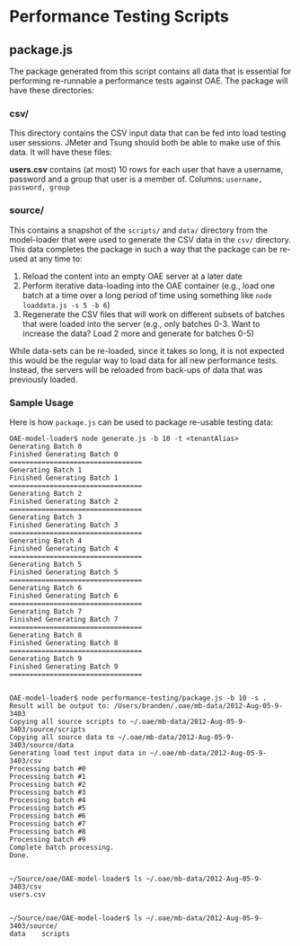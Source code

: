 # Performance Testing Scripts

## package.js

The package generated from this script contains all data that is essential for performing re-runnable a performance tests against OAE. The package will have these directories:

### csv/

This directory contains the CSV input data that can be fed into load testing user sessions. JMeter and Tsung should both be able to make use of this data. It will have these files:

**users.csv** contains (at most) 10 rows for each user that have a username, password and a group that user is a member of.
Columns: `username, password, group`


### source/

This contains a snapshot of the `scripts/` and `data/` directory from the model-loader that were used to generate the CSV data in the `csv/` directory. This data completes the package in such a way that the package can be re-used at any time to:

1. Reload the content into an empty OAE server at a later date
2. Perform iterative data-loading into the OAE container (e.g., load one batch at a time over a long period of time using something like `node loaddata.js -s 5 -b 6`)
3. Regenerate the CSV files that will work on different subsets of batches that were loaded into the server (e.g., only batches 0-3. Want to increase the data? Load 2 more and generate for batches 0-5)

While data-sets can be re-loaded, since it takes so long, it is not expected this would be the regular way to load data for all new performance tests. Instead, the servers will be reloaded from back-ups of data that was previously loaded.

### Sample Usage

Here is how `package.js` can be used to package re-usable testing data:

```console
OAE-model-loader$ node generate.js -b 10 -t <tenantAlias>
Generating Batch 0
Finished Generating Batch 0
=================================
Generating Batch 1
Finished Generating Batch 1
=================================
Generating Batch 2
Finished Generating Batch 2
=================================
Generating Batch 3
Finished Generating Batch 3
=================================
Generating Batch 4
Finished Generating Batch 4
=================================
Generating Batch 5
Finished Generating Batch 5
=================================
Generating Batch 6
Finished Generating Batch 6
=================================
Generating Batch 7
Finished Generating Batch 7
=================================
Generating Batch 8
Finished Generating Batch 8
=================================
Generating Batch 9
Finished Generating Batch 9
=================================


OAE-model-loader$ node performance-testing/package.js -b 10 -s .
Result will be output to: /Users/branden/.oae/mb-data/2012-Aug-05-9-3403
Copying all source scripts to ~/.oae/mb-data/2012-Aug-05-9-3403/source/scripts
Copying all source data to ~/.oae/mb-data/2012-Aug-05-9-3403/source/data
Generating load test input data in ~/.oae/mb-data/2012-Aug-05-9-3403/csv
Processing batch #0
Processing batch #1
Processing batch #2
Processing batch #3
Processing batch #4
Processing batch #5
Processing batch #6
Processing batch #7
Processing batch #8
Processing batch #9
Complete batch processing.
Done.


~/Source/oae/OAE-model-loader$ ls ~/.oae/mb-data/2012-Aug-05-9-3403/csv
users.csv


~/Source/oae/OAE-model-loader$ ls ~/.oae/mb-data/2012-Aug-05-9-3403/source/
data	scripts
```
